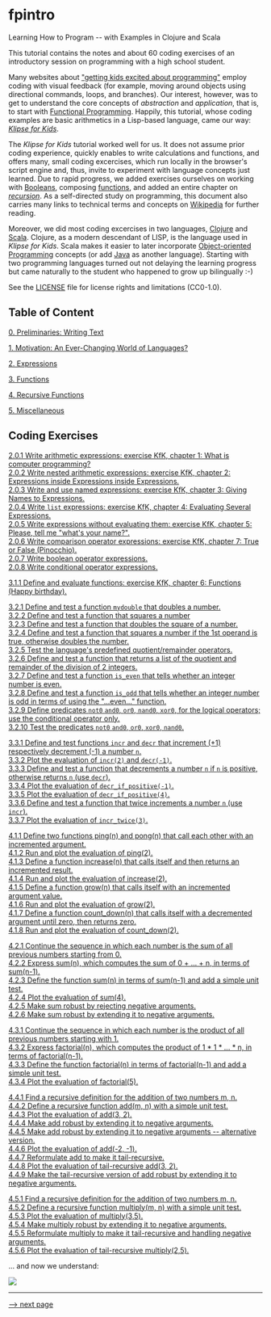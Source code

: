 # fpintro
Learning How to Program -- with Examples in Clojure and Scala

This tutorial contains the notes and about 60 coding exercises of an introductory session on programming with a high school student. 

Many websites about ["getting kids excited about programming"](https://www.makeuseof.com/tag/10-tools-to-get-kids-excited-about-programming) employ coding with visual feedback (for example, moving around objects using directional commands, loops, and branches).  Our interest, however, was to get to understand the core concepts of _abstraction_ and _application_, that is, to start with [Functional Programming](https://en.wikipedia.org/wiki/Functional_programming).  Happily, this tutorial, whose coding examples are basic arithmetics in a Lisp-based language, came our way: [_Klipse for Kids_](http://kids.klipse.tech).

The _Klipse for Kids_ tutorial worked well for us.  It does not assume prior coding experience, quickly enables to write calculations and functions, and offers many, small coding excercises, which run locally in the browser's script engine and, thus, invite to experiment with language concepts just learned.  Due to rapid progress, we added exercises ourselves on working with [Booleans](https://en.wikipedia.org/wiki/Boolean_data_type), composing [functions](https://en.wikipedia.org/wiki/Function_(mathematics)), and added an entire chapter on [_recursion_](https://en.wikipedia.org/wiki/Recursion).  As a self-directed study on programming, this document also carries many links to technical terms and concepts on [Wikipedia](https://www.wikipedia.org/) for further reading.

Moreover, we did most coding excercises in two languages, [Clojure](https://clojure.org) and [Scala](https://www.scala-lang.org).  Clojure, as a modern descendant of LISP, is the language used in _Klipse for Kids_.  Scala makes it easier to later incorporate [Object-oriented Programming](https://en.wikipedia.org/wiki/Object-oriented_programming) concepts (or add [Java](https://java.com) as another language).  Starting with two programming languages turned out not delaying the learning progress but came naturally to the student who happened to grow up bilingually :-)

See the [LICENSE](License.txt) file for license rights and limitations (CC0-1.0).

## Table of Content

[0. Preliminaries: Writing Text](ch0_preliminaries.md)

[1. Motivation: An Ever-Changing World of Languages?](ch1_motivation.md)

[2. Expressions](ch2_expressions.md)

[3. Functions](ch3_0_functions.md)

[4. Recursive Functions](ch4_0_recursive_functions.md)

[5. Miscellaneous](ch5_miscellaneous.md)

## Coding Exercises

[2.0.1 Write arithmetic expressions: exercise KfK, chapter 1: What is computer programming?](ch2_expressions.md#201-write-arithmetic-expressions-exercise-kfk-chapter-1-what-is-computer-programming)\
[2.0.2 Write nested arithmetic expressions: exercise KfK, chapter 2: Expressions inside Expressions inside Expressions.](ch2_expressions.md#202-write-nested-arithmetic-expressions-exercise-kfk-chapter-2-expressions-inside-expressions-inside-expressions)\
[2.0.3 Write and use named expressions: exercise KfK, chapter 3: Giving Names to Expressions.](ch2_expressions.md#203-write-and-use-named-expressions-exercise-kfk-chapter-3-giving-names-to-expressions)\
[2.0.4 Write `list` expressions: exercise KfK, chapter 4: Evaluating Several Expressions.](ch2_expressions.md#204-write-list-expressions-exercise-kfk-chapter-4-evaluating-several-expressions)\
[2.0.5 Write expressions without evaluating them: exercise KfK, chapter 5: Please, tell me "what's your name?".](ch2_expressions.md#205-write-expressions-without-evaluating-them-exercise-kfk-chapter-5-please-tell-me-whats-your-name)\
[2.0.6 Write comparison operator expressions: exercise KfK, chapter 7: True or False (Pinocchio).](ch2_expressions.md#206-write-comparison-operator-expressions-exercise-kfk-chapter-7-true-or-false-pinocchio)\
[2.0.7 Write boolean operator expressions.](ch2_expressions.md#207-write-boolean-operator-expressions)\
[2.0.8 Write conditional operator expressions.](ch2_expressions.md#208-write-conditional-operator-expressions)

[ 3.1.1 Define and evaluate functions: exercise KfK, chapter 6: Functions (Happy birthday).](ch3_1_formulas_and_functions.md#311-define-and-evaluate-functions-exercise-kfk-chapter-6-functions-happy-birthday)

[3.2.1 Define and test a function `mydouble` that doubles a number.](ch3_2_more_function_exercises.md#321-define-and-test-a-function-mydouble-that-doubles-a-number)\
[3.2.2 Define and test a function that squares a number](ch3_2_more_function_exercises.md#322-define-and-test-a-function-that-squares-a-number)\
[3.2.3 Define and test a function that doubles the square of a number.](ch3_2_more_function_exercises.md#323-define-and-test-a-function-that-doubles-the-square-of-a-number)\
[3.2.4 Define and test a function that squares a number if the 1st operand is true, otherwise doubles the number.](ch3_2_more_function_exercises.md#324-define-and-test-a-function-that-squares-a-number-if-the-1st-operand-is-true-otherwise-doubles-the-number)\
[3.2.5 Test the language's predefined quotient/remainder operators.](ch3_2_more_function_exercises.md#325-test-the-languages-predefined-quotientremainder-operators)\
[3.2.6 Define and test a function that returns a list of the quotient and remainder of the division of 2 integers.](ch3_2_more_function_exercises.md#326-define-and-test-a-function-that-returns-a-list-of-the-quotient-and-remainder-of-the-division-of-2-integers)\
[3.2.7 Define and test a function `is_even` that tells whether an integer number is even.](ch3_2_more_function_exercises.md#327-define-and-test-a-function-iseven-that-tells-whether-an-integer-number-is-even)\
[3.2.8 Define and test a function `is_odd` that tells whether an integer number is odd in terms of using the "...even..." function.](ch3_2_more_function_exercises.md#328-define-and-test-a-function-isodd-that-tells-whether-an-integer-number-is-odd-in-terms-of-using-the-even-function)\
[3.2.9 Define predicates `not0` `and0`, `or0`, `nand0`, `xor0`, for the logical operators; use the conditional operator only.](ch3_2_more_function_exercises.md#329-define-predicates-not0-and0-or0-nand0-xor0-for-the-logical-operators-use-the-conditional-operator-only)\
[3.2.10 Test the predicates `not0` `and0`, `or0`, `xor0`, `nand0`.](ch3_2_more_function_exercises.md#3210-test-the-predicates-not0-and0-or0-xor0-nand0)

[3.3.1 Define and test functions `incr` and `decr` that increment (+1) respectively decrement (-1) a number `n`.](ch3_3_plotting_the_evaluation_of_functions.md#331-define-and-test-functions-incr-and-decr-that-increment-1-respectively-decrement--1-a-number-n)\
[3.3.2 Plot the evaluation of `incr(2)` and `decr(-1)`.](ch3_3_plotting_the_evaluation_of_functions.md#332-plot-the-evaluation-of-incr2-and-decr-1)\
[3.3.3 Define and test a function that decrements a number `n` if `n` is positive, otherwise returns `n` (use `decr`).](ch3_3_plotting_the_evaluation_of_functions.md#333-define-and-test-a-function-that-decrements-a-number-n-if-n-is-positive-otherwise-returns-n-use-decr)\
[3.3.4 Plot the evaluation of `decr_if_positive(-1)`.](ch3_3_plotting_the_evaluation_of_functions.md#334-plot-the-evaluation-of-decr_if_positive-1)\
[3.3.5 Plot the evaluation of `decr_if_positive(4)`.](ch3_3_plotting_the_evaluation_of_functions.md#335-plot-the-evaluation-of-decr_if_positive4)\
[3.3.6 Define and test a function that twice increments a number `n` (use `incr`).](ch3_3_plotting_the_evaluation_of_functions.md#336-define-and-test-a-function-that-twice-increments-a-number-n-use-incr)\
[3.3.7 Plot the evaluation of `incr_twice(3)`.](ch3_3_plotting_the_evaluation_of_functions.md#337-plot-the-evaluation-of-incr_twice3)

[4.1.1 Define two functions ping(n) and pong(n) that call each other with an incremented argument.](ch4_1_recursive_calls.md#411-define-two-functions-pingn-and-pongn-that-call-each-other-with-an-incremented-argument)\
[4.1.2 Run and plot the evaluation of ping(2).](ch4_1_recursive_calls.md#412-run-and-plot-the-evaluation-of-ping2)\
[4.1.3 Define a function increase(n) that calls itself and then returns an incremented result.](ch4_1_recursive_calls.md#413-define-a-function-increasen-that-calls-itself-and-then-returns-an-incremented-result)\
[4.1.4 Run and plot the evaluation of increase(2).](ch4_1_recursive_calls.md#414-run-and-plot-the-evaluation-of-increase2)\
[4.1.5 Define a function grow(n) that calls itself with an incremented argument value.](ch4_1_recursive_calls.md#415-define-a-function-grown-that-calls-itself-with-an-incremented-argument-value)\
[4.1.6 Run and plot the evaluation of grow(2).](ch4_1_recursive_calls.md#416-run-and-plot-the-evaluation-of-grow2)\
[4.1.7 Define a function count_down(n) that calls itself with a decremented argument until zero, then returns zero.](ch4_1_recursive_calls.md#417-define-a-function-count_downn-that-calls-itself-with-a-decremented-argument-until-zero-then-returns-zero)\
[4.1.8 Run and plot the evaluation of count_down(2).](ch4_1_recursive_calls.md#418-run-and-plot-the-evaluation-of-count_down2)

[4.2.1 Continue the sequence in which each number is the sum of all previous numbers starting from 0.](ch4_2_recursive_sum.md#421-continue-the-sequence-in-which-each-number-is-the-sum-of-all-previous-numbers-starting-from-0)\
[4.2.2 Express sum(n), which computes the sum of 0 + ... + n, in terms of sum(n-1).](ch4_2_recursive_sum.md#422-express-sumn-which-computes-the-sum-of-0----n-in-terms-of-sumn-1)\
[4.2.3 Define the function sum(n) in terms of sum(n-1) and add a simple unit test.](ch4_2_recursive_sum.md#423-define-the-function-sumn-in-terms-of-sumn-1-and-add-a-simple-unit-test)\
[4.2.4 Plot the evaluation of sum(4).](ch4_2_recursive_sum.md#424-plot-the-evaluation-of-sum4)\
[4.2.5 Make sum robust by rejecting negative arguments.](ch4_2_recursive_sum.md#425-make-sum-robust-by-rejecting-negative-arguments)\
[4.2.6 Make sum robust by extending it to negative arguments.](ch4_2_recursive_sum.md#426-make-sum-robust-by-extending-it-to-negative-arguments)

[4.3.1 Continue the sequence in which each number is the product of all previous numbers starting with 1.](ch4_3_recursive_factorial.md#431-continue-the-sequence-in-which-each-number-is-the-product-of-all-previous-numbers-starting-with-1)\
[4.3.2 Express factorial(n), which computes the product of 1 * 1 * ... * n, in terms of factorial(n-1).](ch4_3_recursive_factorial.md#432-express-factorialn-which-computes-the-product-of-1--1----n-in-terms-of-factorialn-1)\
[4.3.3 Define the function factorial(n) in terms of factorial(n-1) and add a simple unit test.](ch4_3_recursive_factorial.md#433-define-the-function-factorialn-in-terms-of-factorialn-1-and-add-a-simple-unit-test)\
[4.3.4 Plot the evaluation of factorial(5).](ch4_3_recursive_factorial.md#434-plot-the-evaluation-of-factorial5)

[4.4.1 Find a recursive definition for the addition of two numbers m, n.](ch4_4_recursive_add.md#441-find-a-recursive-definition-for-the-addition-of-two-numbers-m-n)\
[4.4.2 Define a recursive function add(m, n) with a simple unit test.](ch4_4_recursive_add.md#442-define-a-recursive-function-addm-n-with-a-simple-unit-test)\
[4.4.3 Plot the evaluation of add(3, 2).](ch4_4_recursive_add.md#443-plot-the-evaluation-of-add3-2)\
[4.4.4 Make add robust by extending it to negative arguments.](ch4_4_recursive_add.md#444-make-add-robust-by-extending-it-to-negative-arguments)\
[4.4.5 Make add robust by extending it to negative arguments -- alternative version.](ch4_4_recursive_add.md#445-make-add-robust-by-extending-it-to-negative-arguments----alternative-version)\
[4.4.6 Plot the evaluation of add(-2, -1).](ch4_4_recursive_add.md#446-plot-the-evaluation-of-add-2--1)\
[4.4.7 Reformulate add to make it tail-recursive.](ch4_4_recursive_add.md#447-reformulate-add-to-make-it-tail-recursive)\
[4.4.8 Plot the evaluation of tail-recursive add(3, 2).](ch4_4_recursive_add.md#448-plot-the-evaluation-of-tail-recursive-add3-2)\
[4.4.9 Make the tail-recursive version of add robust by extending it to negative arguments.](ch4_4_recursive_add.md#449-make-the-tail-recursive-version-of-add-robust-by-extending-it-to-negative-arguments)

[4.5.1 Find a recursive definition for the addition of two numbers m, n.](ch4_5_recursive_multiply.md#451-find-a-recursive-definition-for-the-addition-of-two-numbers-m-n)\
[4.5.2 Define a recursive function multiply(m, n) with a simple unit test.](ch4_5_recursive_multiply.md#452-define-a-recursive-function-multiplym-n-with-a-simple-unit-test)\
[4.5.3 Plot the evaluation of multiply(3,5).](ch4_5_recursive_multiply.md#453-plot-the-evaluation-of-multiply35)\
[4.5.4 Make multiply robust by extending it to negative arguments.](ch4_5_recursive_multiply.md#454-make-multiply-robust-by-extending-it-to-negative-arguments)\
[4.5.5 Reformulate multiply to make it tail-recursive and handling negative arguments.](ch4_5_recursive_multiply.md#455-reformulate-multiply-to-make-it-tail-recursive-and-handling-negative-arguments)\
[4.5.6 Plot the evaluation of tail-recursive multiply(2,5).](ch4_5_recursive_multiply.md#456-plot-the-evaluation-of-tail-recursive-multiply25)

... and now we understand:

![](https://imgs.xkcd.com/comics/functional_2x.png)


-------------------

[--> next page](ch0_preliminaries.md)
